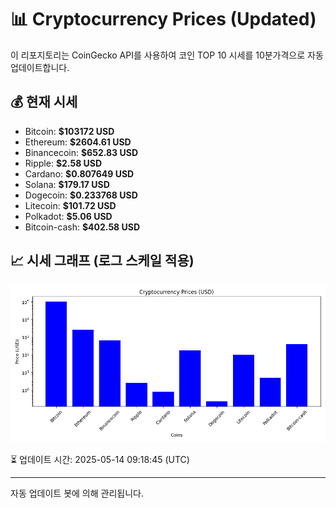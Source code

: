 
# 📊 Cryptocurrency Prices (Updated)

이 리포지토리는 CoinGecko API를 사용하여 코인 TOP 10 시세를 10분가격으로 자동 업데이트합니다.

## 💰 현재 시세
- Bitcoin: **$103172 USD**
- Ethereum: **$2604.61 USD**
- Binancecoin: **$652.83 USD**
- Ripple: **$2.58 USD**
- Cardano: **$0.807649 USD**
- Solana: **$179.17 USD**
- Dogecoin: **$0.233768 USD**
- Litecoin: **$101.72 USD**
- Polkadot: **$5.06 USD**
- Bitcoin-cash: **$402.58 USD**

## 📈 시세 그래프 (로그 스케일 적용)
![Crypto Prices](crypto_prices.png)

⏳ 업데이트 시간: 2025-05-14 09:18:45 (UTC)

---
자동 업데이트 봇에 의해 관리됩니다.
